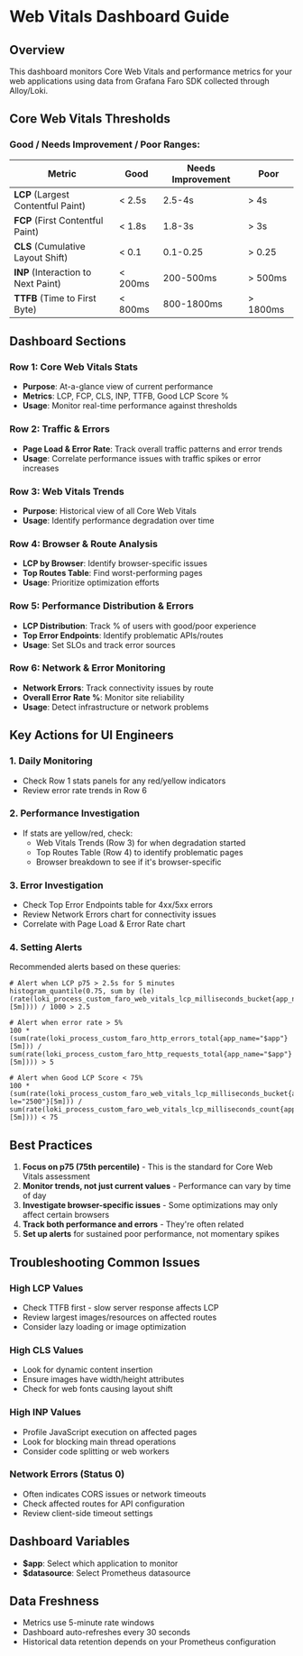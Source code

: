 # Web Vitals Dashboard Guide

## Overview
This dashboard monitors Core Web Vitals and performance metrics for your web applications using data from Grafana Faro SDK collected through Alloy/Loki.

## Core Web Vitals Thresholds

### Good / Needs Improvement / Poor Ranges:

| Metric | Good | Needs Improvement | Poor |
|--------|------|-------------------|------|
| **LCP** (Largest Contentful Paint) | < 2.5s | 2.5-4s | > 4s |
| **FCP** (First Contentful Paint) | < 1.8s | 1.8-3s | > 3s |
| **CLS** (Cumulative Layout Shift) | < 0.1 | 0.1-0.25 | > 0.25 |
| **INP** (Interaction to Next Paint) | < 200ms | 200-500ms | > 500ms |
| **TTFB** (Time to First Byte) | < 800ms | 800-1800ms | > 1800ms |

## Dashboard Sections

### Row 1: Core Web Vitals Stats
- **Purpose**: At-a-glance view of current performance
- **Metrics**: LCP, FCP, CLS, INP, TTFB, Good LCP Score %
- **Usage**: Monitor real-time performance against thresholds

### Row 2: Traffic & Errors
- **Page Load & Error Rate**: Track overall traffic patterns and error trends
- **Usage**: Correlate performance issues with traffic spikes or error increases

### Row 3: Web Vitals Trends
- **Purpose**: Historical view of all Core Web Vitals
- **Usage**: Identify performance degradation over time

### Row 4: Browser & Route Analysis
- **LCP by Browser**: Identify browser-specific issues
- **Top Routes Table**: Find worst-performing pages
- **Usage**: Prioritize optimization efforts

### Row 5: Performance Distribution & Errors
- **LCP Distribution**: Track % of users with good/poor experience
- **Top Error Endpoints**: Identify problematic APIs/routes
- **Usage**: Set SLOs and track error sources

### Row 6: Network & Error Monitoring
- **Network Errors**: Track connectivity issues by route
- **Overall Error Rate %**: Monitor site reliability
- **Usage**: Detect infrastructure or network problems

## Key Actions for UI Engineers

### 1. Daily Monitoring
- Check Row 1 stats panels for any red/yellow indicators
- Review error rate trends in Row 6

### 2. Performance Investigation
- If stats are yellow/red, check:
  - Web Vitals Trends (Row 3) for when degradation started
  - Top Routes Table (Row 4) to identify problematic pages
  - Browser breakdown to see if it's browser-specific

### 3. Error Investigation
- Check Top Error Endpoints table for 4xx/5xx errors
- Review Network Errors chart for connectivity issues
- Correlate with Page Load & Error Rate chart

### 4. Setting Alerts
Recommended alerts based on these queries:
```promql
# Alert when LCP p75 > 2.5s for 5 minutes
histogram_quantile(0.75, sum by (le)(rate(loki_process_custom_faro_web_vitals_lcp_milliseconds_bucket{app_name="$app"}[5m]))) / 1000 > 2.5

# Alert when error rate > 5%
100 * (sum(rate(loki_process_custom_faro_http_errors_total{app_name="$app"}[5m])) / sum(rate(loki_process_custom_faro_http_requests_total{app_name="$app"}[5m]))) > 5

# Alert when Good LCP Score < 75%
100 * (sum(rate(loki_process_custom_faro_web_vitals_lcp_milliseconds_bucket{app_name="$app", le="2500"}[5m])) / sum(rate(loki_process_custom_faro_web_vitals_lcp_milliseconds_count{app_name="$app"}[5m]))) < 75
```

## Best Practices

1. **Focus on p75 (75th percentile)** - This is the standard for Core Web Vitals assessment
2. **Monitor trends, not just current values** - Performance can vary by time of day
3. **Investigate browser-specific issues** - Some optimizations may only affect certain browsers
4. **Track both performance and errors** - They're often related
5. **Set up alerts** for sustained poor performance, not momentary spikes

## Troubleshooting Common Issues

### High LCP Values
- Check TTFB first - slow server response affects LCP
- Review largest images/resources on affected routes
- Consider lazy loading or image optimization

### High CLS Values
- Look for dynamic content insertion
- Ensure images have width/height attributes
- Check for web fonts causing layout shift

### High INP Values
- Profile JavaScript execution on affected pages
- Look for blocking main thread operations
- Consider code splitting or web workers

### Network Errors (Status 0)
- Often indicates CORS issues or network timeouts
- Check affected routes for API configuration
- Review client-side timeout settings

## Dashboard Variables

- **$app**: Select which application to monitor
- **$datasource**: Select Prometheus datasource

## Data Freshness
- Metrics use 5-minute rate windows
- Dashboard auto-refreshes every 30 seconds
- Historical data retention depends on your Prometheus configuration
